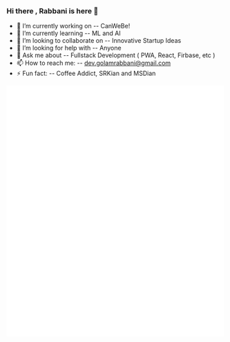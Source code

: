 ### Hi there , Rabbani is here 👋

- 🔭 I’m currently working on -- CanWeBe!
- 🌱 I’m currently learning -- ML and AI
- 👯 I’m looking to collaborate on -- Innovative Startup Ideas 
- 🤔 I’m looking for help with -- Anyone
- 💬 Ask me about -- Fullstack Development ( PWA, React, Firbase, etc ) 
- 📫 How to reach me: -- dev.golamrabbani@gmail.com
- ⚡ Fun fact: -- Coffee Addict, SRKian and MSDian

![Metrics](https://github.com/devRabbani/devRabbani/blob/main/github-metrics.svg)

